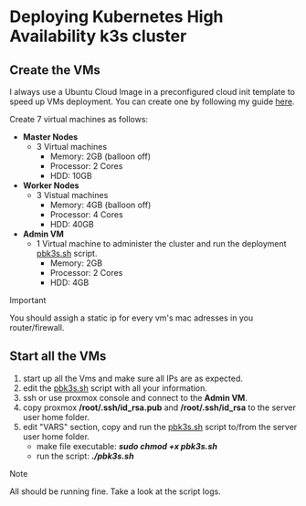 # Deploying Kubernetes High Availability k3s cluster
## Create the VMs
I always use a Ubuntu Cloud Image in a preconfigured cloud init template to speed up VMs deployment. You can create one by following my guide [here](/Proxmox/cloud-init-VM-template/README.md).

Create 7 virtual machines as follows:

+ **Master Nodes**
  + 3 Virtual machines
    + Memory:     2GB (balloon off)
    + Processor:  2 Cores
    + HDD:        10GB
+ **Worker Nodes**
  + 3 Vistual machines
    + Memory:     4GB (balloon off)
    + Processor:  4 Cores
    + HDD:        40GB
+ **Admin VM**
  + 1 Virtual machine to administer the cluster and run the deployment [pbk3s.sh](/Proxmox/Kubernetes-HA-k3s-cluster/pbk3s.sh) script.
    + Memory:     2GB
    + Processor:  2 Cores
    + HDD:        4GB

> [!IMPORTANT]
> You should assigh a static ip for every vm's mac adresses in you router/firewall.

## Start all the VMs
1. start up all the Vms and make sure all IPs are as expected.
2. edit the [pbk3s.sh](/Proxmox/Kubernetes-HA-k3s-cluster/pbk3s.sh) script with all your information.
3. ssh or use proxmox console and connect to the **Admin VM**.
4. copy proxmox **/root/.ssh/id_rsa.pub** and **/root/.ssh/id_rsa** to the server user home folder.
5. edit "VARS" section, copy and run the [pbk3s.sh](/Proxmox/Kubernetes-HA-k3s-cluster/pbk3s.sh) script to/from the server user home folder.
   + make file executable: ***sudo chmod +x pbk3s.sh***
   + run the script: ***./pbk3s.sh***

> [!NOTE]
> All should be running fine. Take a look at the script logs.